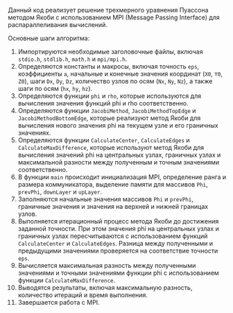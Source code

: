 Данный код реализует решение трехмерного уравнения Пуассона методом Якоби с использованием MPI (Message Passing Interface) для распараллеливания вычислений.

Основные шаги алгоритма:
1. Импортируются необходимые заголовочные файлы, включая `stdio.h`, `stdlib.h`, `math.h` и `mpi/mpi.h`.
2. Определяются константы и макросы, включая точность `eps`, коэффициенты `a`, начальные и конечные значения координат (`X0`, `Y0`, `Z0`), шаги `Dx`, `Dy`, `Dz`, количество узлов по осям (`Nx`, `Ny`, `Nz`), а также шаги по осям (`hx`, `hy`, `hz`).
3. Определяются функции `phi` и `rho`, которые используются для вычисления значения функций phi и rho соответственно.
4. Определяются функции `JacobiMethod`, `JacobiMethodTopEdge` и `JacobiMethodBottomEdge`, которые реализуют метод Якоби для вычисления нового значения phi на текущем узле и его граничных значениях.
5. Определяются функции `CalculateCenter`, `CalculateEdges` и `CalculateMaxDifference`, которые используют метод Якоби для вычисления значений phi на центральных узлах, граничных узлах и максимальной разности между полученным и точным значениями соответственно.
6. В функции `main` происходит инициализация MPI, определение ранга и размера коммуникатора, выделение памяти для массивов `Phi`, `prevPhi`, `downLayer` и `upLayer`.
7. Заполняются начальные значения массивов `Phi` и `prevPhi`, граничные значения и значения на верхней и нижней границах узлов.
8. Выполняется итерационный процесс метода Якоби до достижения заданной точности. При этом значения phi на центральных узлах и граничных узлах пересчитываются с использованием функций `CalculateCenter` и `CalculateEdges`. Разница между полученными и предыдущими значениями проверяется на соответствие точности `eps`.
9. Вычисляется максимальная разность между полученными значениями и точными значениями функции phi с использованием функции `CalculateMaxDifference`.
10. Выводятся результаты, включая максимальную разность, количество итераций и время выполнения.
11. Завершается работа с MPI.
